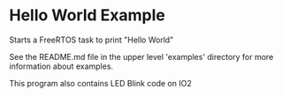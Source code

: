 # Hello World Example

Starts a FreeRTOS task to print "Hello World"

See the README.md file in the upper level 'examples' directory for more information about examples.

This program also contains LED Blink code on IO2
